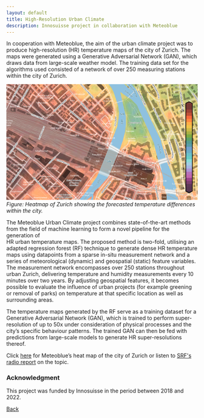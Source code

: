 ```yaml
---
layout: default
title: High-Resolution Urban Climate 
description: Innosuisse project in collaboration with Meteoblue
---
```


In cooperation with Meteoblue, the aim of the urban climate project was to produce high-resolution (HR) temperature 
maps of the city of Zurich. The maps were generated using a Generative Adversarial Network (GAN), which draws data from 
large-scale weather model. The training data set for the algorithms used consisted of a network of over 250 measuring 
stations within the city of Zurich.

![Branching](./../../pictures/meteoblue_stadtklima.png)
_Figure: Heatmap of Zurich showing the forecasted temperature differences within the city._

The Meteoblue Urban Climate project combines state-of-the-art methods from the field of machine learning to form a novel pipeline for the generation of  
HR urban temperature maps. The proposed method is two-fold, utilising an adapted regression forest (RF) technique to generate dense HR temperature maps using datapoints 
from a sparse in-situ measurement network and a series of meteorological (dynamic) and geospatial (static) feature variables. The measurement network encompasses over 250 stations throughout 
urban Zurich, delivering temperature and humidity measurements every 10 minutes over two years. By adjusting geospatial features, it becomes possible to evaluate the 
influence of urban projects (for example greening or removal of parks) on temperature at that specific location as well as surrounding areas.

The temperature maps generated by the RF serve as a training dataset for a Generative Adversarial Network (GAN), which is trained to perform super-resolution of up to 50x under 
consideration of physical processes and the city’s specific behaviour patterns. The trained GAN can then be fed with predictions from large-scale models to generate HR 
super-resolutions thereof. 

Click [here](https://www.meteoblue.com/en/products/cityclimate/heatmaps/zurich#15.11/47.375641/8.53596) for Meteoblue’s heat map of the city of Zurich or listen to [SRF's radio report](https://www.srf.ch/audio/rendez-vous/meteoblue-temperatur-innerhalb-von-staedten-variiert-stark?partId=12421630) on the topic.


### Acknowledgment
This project was funded by Innosuisse in the period between 2018 and 2022.


[Back](https://cyberneticlearningsystems.github.io/research.html)

